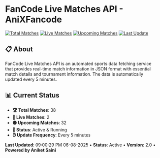 # FanCode Live Matches API - AniXFancode

[![Total Matches](https://img.shields.io/badge/Total%20Matches-38-blue)](https://github.com/AniketSainiOp/AniXFancode)
[![Live Matches](https://img.shields.io/badge/Live%20Matches-2-red)](https://github.com/AniketSainiOp/AniXFancode)
[![Upcoming Matches](https://img.shields.io/badge/Upcoming%20Matches-32-green)](https://github.com/AniketSainiOp/AniXFancode)
[![Last Update](https://img.shields.io/badge/Last%20Update-09%3A00%3A29%20PM%2006-08-2025-orange)](https://github.com/AniketSainiOp/AniXFancode)

## 📋 About

FanCode Live Matches API is an automated sports data fetching service that provides real-time match information in JSON format with essential match details and tournament information. The data is automatically updated every 5 minutes.

## 📊 Current Status

- **🏆 Total Matches**: 38
- **🔴 Live Matches**: 2
- **🟢 Upcoming Matches**: 32
- **📡 Status**: Active & Running
- **⏰ Update Frequency**: Every 5 minutes

**Last Updated**: 09:00:29 PM 06-08-2025 • **Status**: Active • **Version**: 2.0 • **Powered by Aniket Saini**
